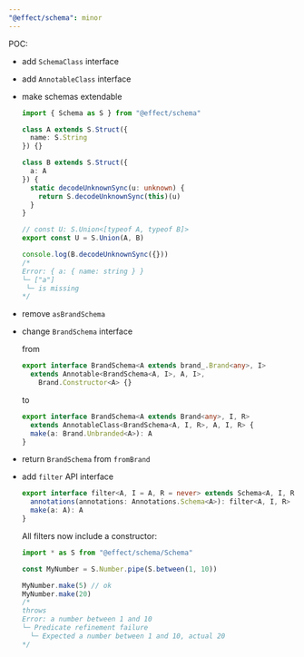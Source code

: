 ```yaml
---
"@effect/schema": minor
---
```


POC:

- add `SchemaClass` interface
- add `AnnotableClass` interface
- make schemas extendable

  ```ts
  import { Schema as S } from "@effect/schema"

  class A extends S.Struct({
    name: S.String
  }) {}

  class B extends S.Struct({
    a: A
  }) {
    static decodeUnknownSync(u: unknown) {
      return S.decodeUnknownSync(this)(u)
    }
  }

  // const U: S.Union<[typeof A, typeof B]>
  export const U = S.Union(A, B)

  console.log(B.decodeUnknownSync({}))
  /*
  Error: { a: { name: string } }
  └─ ["a"]
   └─ is missing
  */
  ```

- remove `asBrandSchema`
- change `BrandSchema` interface

  from

  ```ts
  export interface BrandSchema<A extends brand_.Brand<any>, I>
    extends Annotable<BrandSchema<A, I>, A, I>,
      Brand.Constructor<A> {}
  ```

  to

  ```ts
  export interface BrandSchema<A extends Brand<any>, I, R>
    extends AnnotableClass<BrandSchema<A, I, R>, A, I, R> {
    make(a: Brand.Unbranded<A>): A
  }
  ```

- return `BrandSchema` from `fromBrand`
- add `filter` API interface

  ```ts
  export interface filter<A, I = A, R = never> extends Schema<A, I, R> {
    annotations(annotations: Annotations.Schema<A>): filter<A, I, R>
    make(a: A): A
  }
  ```

  All filters now include a constructor:

  ```ts
  import * as S from "@effect/schema/Schema"

  const MyNumber = S.Number.pipe(S.between(1, 10))

  MyNumber.make(5) // ok
  MyNumber.make(20)
  /*
  throws
  Error: a number between 1 and 10
  └─ Predicate refinement failure
    └─ Expected a number between 1 and 10, actual 20
  */
  ```
